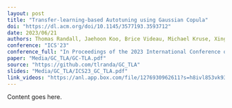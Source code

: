 ```yaml
---
layout: post
title: "Transfer-learning-based Autotuning using Gaussian Copula"
doi: "https://dl.acm.org/doi/10.1145/3577193.3593712"
date: 2023/06/21
authors: Thomas Randall, Jaehoon Koo, Brice Videau, Michael Kruse, Xingfu Wu, Paul Hovland, Mary Hall, Rong Ge, Prasanna Balaprakash
conference: "ICS'23"
conference_full: "In Proceedings of the 2023 International Conference on Supercomputing (ICS '23)"
paper: "Media/GC_TLA/GC-TLA.pdf"
source: "https://github.com/tlranda/GC_TLA"
slides: "Media/GC_TLA/ICS23_GC_TLA.pdf"
link_videos: "https://anl.app.box.com/file/1276930962611?s=h8ivl853vk93hymkgai26t17v4p0npfa"
---
```


Content goes here.

